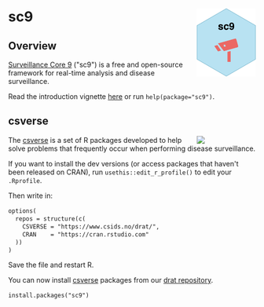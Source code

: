 # sc9 <a href="https://www.csids.no/sc9/"><img src="man/figures/logo.png" align="right" width="120" /></a>


## Overview 

[Surveillance Core 9](https://www.csids.no/sc9/) ("sc9") is a free and open-source framework for real-time analysis and disease surveillance.

Read the introduction vignette [here](https://www.csids.no/sc9/articles/sc9.html) or run `help(package="sc9")`.

## csverse

<a href="https://www.csids.no/packages.html"><img src="https://www.csids.no/packages/csverse.png" align="right" width="120" /></a>

The [csverse](https://www.csids.no/packages.html) is a set of R packages developed to help solve problems that frequently occur when performing disease surveillance.

If you want to install the dev versions (or access packages that haven't been released on CRAN), run `usethis::edit_r_profile()` to edit your `.Rprofile`. 

Then write in:

```
options(
  repos = structure(c(
    CSVERSE = "https://www.csids.no/drat/",
    CRAN    = "https://cran.rstudio.com"
  ))
)
```

Save the file and restart R.

You can now install [csverse](https://www.csids.no/packages.html) packages from our [drat repository](https://www.csids.no/drat/).

```
install.packages("sc9")
```
